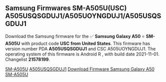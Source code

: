 <h2>Samsung Firmwares SM-A505U(USC) A505USQSGDUJ1/A505UOYNGDUJ1/A505USQSGDUJ1</h2>
Download the Samsung firmware for the ✅ <strong>Samsung Galaxy A50 </strong> ⭐ <strong>SM-A505U</strong> with product code <strong>USC</strong> <strong> from United States</strong>. This firmware has version number PDA <strong>A505USQSGDUJ1</strong> and CSC A505UOYNGDUJ1. The operating system of this firmware is Android R , with build date 2021-11-01. Changelist <strong>21578199</strong>.


[SM-A505U](https://samfirm.shop/samsung/model/SM-A505U)
[A505USQSGDUJ1](https://samfirm.shop/samsung/pda/A505USQSGDUJ1)
[Download Firmware Samsung Galaxy A50 SM-A505U](https://samfirm.shop/samsung/firmware/470230)
